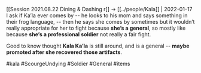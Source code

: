 [[Session 2021.08.22 Dining & Dashing r]] -> [[../people/Kala]] | 2022-01-17
I ask if Ka’la ever comes by -- he looks to his mom and says something in their frog language, -- then he says she comes by sometimes but it wouldn’t really appropriate for her to fight because **she’s a general**, so mostly like because **she’s a professional soldier** not really a fair fight.

Good to know thought **Kala Ka’la** is still around, and is a general -- **maybe promoted after she recovered those artifacts**.

#kala #ScourgeUndying #Soldier #General #items 